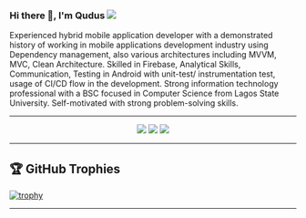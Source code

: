 ### Hi there 👋, I'm Qudus ![](https://pbs.twimg.com/profile_banners/860357608552763393/1593430830/1500x500)

Experienced hybrid mobile application developer with a demonstrated history of working in mobile applications development industry using Dependency management, also various architectures including MVVM, MVC, Clean Architecture. Skilled in Firebase, Analytical Skills, Communication, Testing in Android with unit-test/
instrumentation test, usage of CI/CD flow in the
development. Strong information technology professional with a BSC focused in Computer Science from Lagos State University. Self-motivated with strong problem-solving skills.


<hr>

<p align="center">
  <img src ="https://github-readme-stats.vercel.app/api?username=Quduscodes&show_icons=true&count_private=true&theme=darcula&hide_border=true&hide=issues,contribs&bg_color=00000000">
  <img src ="https://github-readme-stats.vercel.app/api/top-langs/?username=Quduscodes&layout=compact&hide_border=true&theme=darcula&bg_color=00000000&langs_count=6">
  <img src ="https://github-readme-streak-stats.herokuapp.com?user=Quduscodes&theme=darcula&hide_border=true&background=FFFFFF00">
</p>

<hr>

## 🏆 GitHub Trophies

[![trophy](https://github-profile-trophy.vercel.app/?username=Quduscodes&theme=onedark&margin-w=15&margin-h=15)](https://www.buymeacoffee.com/pantani)

<hr>
